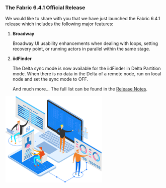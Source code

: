 ### The Fabric 6.4.1 Official Release

We would like to share with you that we have just launched the Fabric 6.4.1 release which includes the following major features:

1. **Broadway**

   Broadway UI usability enhancements when dealing with loops, setting recovery point, or running actors in parallel within the same stage.

2. **iidFinder**

   The Delta sync mode is now available for the iidFinder in Delta Partition mode. When there is no data in the Delta of a remote node, run on local node and set the sync mode to OFF.

   
   
   And much more... The full list can be found in the [Release Notes](https://support.k2view.com/Academy_6.4/Release%20Notes/V6.4/Fabric_Release%20Notes%20V6.4.1.pdf.html).

<img src="images/img1.png" alt="image" style="zoom:67%;" />
